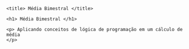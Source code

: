 <!DOCTYPE htmml>
<html lang="pt-br">


<head>

    <title> Média Bimestral </title>

</head>

<body>

    <h1> Média Bimestral </h1>

    <p> Aplicando conceitos de lógica de programação em um cálculo de média
    </p>


</body>

<script>

    var nome = prompt("Insira seu nome: ");

    alert("Bem vindo Sr. " + nome);

    var nota1 = prompt("Insira sua primeira nota ");
    var nota2 = prompt("Insira sua segunda nota ");                      
    var nota3 = prompt("Insira sua terceira nota ");

    var soma = (parseInt(nota1) + parseInt(nota2) + parseInt(nota3));
    var media = (soma / 3);

    document.write("A soma de suas notas é: " + soma + "<br>");
    document.write("A média de suas notas é: " + media + "<br>");

    if (media > 8) {
        document.write("Parabéns, você foi aprovado");

    } else {
        document.write("Reprovado, estude um pouco mais!");

    }

</script>

</html>



</doctype>